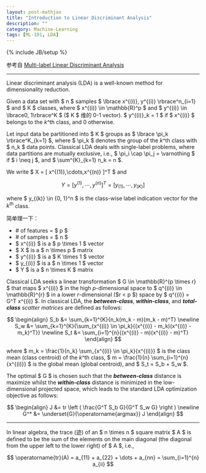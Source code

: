 ```yaml
---
layout: post-mathjax
title: "Introduction to Linear Discriminant Analysis"
description: ""
category: Machine-Learning
tags: [ML-101, LDA]
---
```

{% include JB/setup %}

参考自 [Multi-label Linear Discriminant Analysis](http://link.springer.com/chapter/10.1007/978-3-642-15567-3_10)

-----

Linear discriminant analysis (LDA) is a well-known method for dimensionality reduction.

Given a data set with $ n $ samples $ \lbrace x^{(i)}, y^{(i)} \rbrace^n_{i=1} $ and $ K $ classes, where $ x^{(i)} \in \mathbb{R}^p $ and $ y^{(i)} \in \lbrace0, 1\rbrace^K $ ($ K $ 维的 0-1 vector). $ y^{(i)}_k = 1 $ if $ x^{(i)} $ belongs to the $k$^th class, and 0 otherwise.

Let input data be partitioned into $ K $ groups as $ \lbrace \pi_k \rbrace^K_{k=1} $, where $ \pi_k $ denotes the group of the $k$^th class with $ n_k $ data points. Classical LDA deals with single-label problems, where data partitions are mutually exclusive, i.e., $ \pi_i \cap \pi_j = \varnothing $ if $ i \neq j $, and $ \sum^{K}_{k=1} n_k = n $.

We write $ X = [ x^{(1)},\cdots,x^{(n)} ]^T $ and

$$
	Y = [y^{(1)},\cdots,y^{(n)}]^T = [y_{(1)},\cdots,y_{(K)}]
$$

where $ y_{(k)} \in \{0, 1\}^n $ is the class-wise label indication vector for the $k^{th}$ class.

简单理一下：

* \# of features = $ p $
* \# of samples = $ n $
* $ x^{(i)} $ is a $ p \times 1 $ vector
* $ X $ is a $ n \times p $ matrix
* $ y^{(i)} $ is a $ K \times 1 $ vector
* $ y_{(i)} $ is a $ n \times 1 $ vector
* $ Y $ is a $ n \times K $ matrix

Classical LDA seeks a linear transformation $ G \in \mathbb{R}^{p \times r} $ that maps $ x^{(i)} $ in the high $p$-dimensional space to $ q^{(i)} \in \mathbb{R}^{r} $ in a lower $r$-dimensional ($r < p $) space by $ q^{(i)} = G^T x^{(i)} $. In classical LDA, the _**between-class**_, _**within-class**_, and _**total-class**_ _scatter matrices_ are defined as follows:

$$
\begin{align}
	S_b &= \sum_{k=1}^{K}{n_k(m_k - m)(m_k - m)^T} \newline
	S_w &= \sum_{k=1}^{K}{\sum_{x^{(i)} \in \pi_k}{(x^{(i)} - m_k)(x^{(i)} - m_k)^T}} \newline
	S_t &= \sum_{i=1}^{n}{(x^{(i)} - m)(x^{(i)} - m)^T}
\end{align}
$$

where $ m_k = \frac{1}{n_k} \sum_{x^{(i)} \in \pi_k}{x^{(i)}} $ is the class mean (class centroid) of the $k$^th class, $ m = \frac{1}{n} \sum_{i=1}^{n}{x^{(i)}} $ is the global mean (global centroid), and $ S_t = S_b + S_w $.

The optimal $ G $ is chosen such that the _**between-class**_ distance is maximize whilst the _**within-class**_ distance is minimized in the low-dimensional projected space, which leads to the standard LDA optimization objective as follows:

$$
\begin{align}
	J &= tr \left ( \frac{G^T S_b G}{G^T S_w G} \right ) \newline
	G^* &= \underset{G}{\operatorname{argmax}} J
\end{align}
$$

-----

In linear algebra, the trace (迹) of an $ n \times n $ square matrix $ A $ is defined to be the sum of the elements on the main diagonal (the diagonal from the upper left to the lower right) of $ A $, i.e.,

$$
	\operatorname{tr}(A) = a_{11} + a_{22} + \dots + a_{nn} = \sum_{i=1}^{n} a_{ii}
$$
